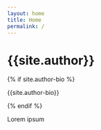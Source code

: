 ```yaml
---
layout: home
title: Home
permalink: /
---
```


<div class="container w-full md:max-w-4xl mx-auto">
  <div class="flex flex-wrap text-sm">
    <div class="w-full p-3 md:py-5 md:px-10">
      <div class="bg-white border shadow-md p-3 h-full ">
      <!-- <img class="object-cover mx-auto h-36 w-36 rounded-full" src="{{site.baseurl}}/assets/img/{{site.author-image}}" alt="author profile image"> -->
      <h1 class="uppercase text-center font-semibold text-gray-500 text-lg">{{site.author}}</h1>
        {% if site.author-bio %}
        <p class="text-gray-500 mb-4 text-center">{{site.author-bio}}</p>
        {% endif %}
        <p class="mb-2">Lorem ipsum</p>
      </div> <!-- bg-white -->
    </div> <!-- w-full -->
  </div> <!-- flex -->
</div> <!-- container -->
